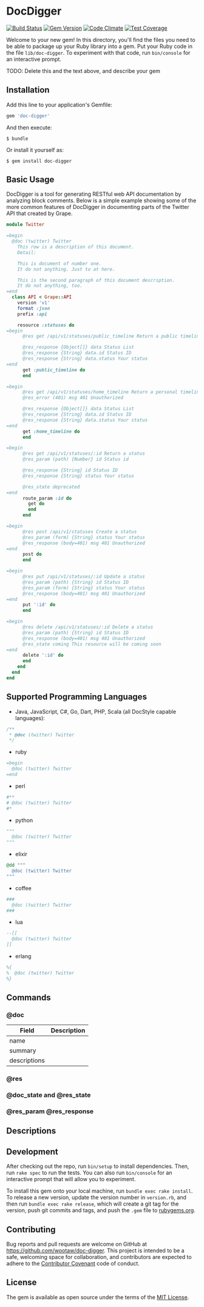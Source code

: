 # DocDigger

[![Build Status](https://travis-ci.org/wootaw/doc-digger.svg?branch=master)](https://travis-ci.org/wootaw/doc-digger)
[![Gem Version](https://badge.fury.io/rb/doc-digger.png)](http://badge.fury.io/rb/doc-digger)
[![Code Climate](https://codeclimate.com/github/wootaw/doc-digger/badges/gpa.svg)](https://codeclimate.com/github/wootaw/doc-digger)
[![Test Coverage](https://codeclimate.com/github/wootaw/doc-digger/badges/coverage.svg)](https://codeclimate.com/github/wootaw/doc-digger/coverage)

Welcome to your new gem! In this directory, you'll find the files you need to be able to package up your Ruby library into a gem. Put your Ruby code in the file `lib/doc-digger`. To experiment with that code, run `bin/console` for an interactive prompt.

TODO: Delete this and the text above, and describe your gem

## Installation

Add this line to your application's Gemfile:

```ruby
gem 'doc-digger'
```

And then execute:

    $ bundle

Or install it yourself as:

    $ gem install doc-digger

## Basic Usage

DocDigger is a tool for generating RESTful web API documentation by analyzing block comments. Below is a simple example showing some of the more common features of DocDigger in documenting parts of the Twitter API that created by Grape.

```ruby
module Twitter

=begin
  @doc (twitter) Twitter
    This row is a description of this document.
    Detail: 

    This is document of number one.
    It do not anything. Just to at here. 

    This is the second paragraph of this document description.
    It do not anything, too.
=end
  class API < Grape::API
    version 'v1'
    format :json
    prefix :api

    resource :statuses do
=begin
      @res get /api/v1/statuses/public_timeline Return a public timeline

      @res_response {Object[]} data Status List
      @res_response {String} data.id Status ID
      @res_response {String} data.status Your status
=end
      get :public_timeline do
      end

=begin
      @res get /api/v1/statuses/home_timeline Return a personal timeline
      @res_error (401) msg 401 Unauthorized

      @res_response {Object[]} data Status List
      @res_response {String} data.id Status ID
      @res_response {String} data.status Your status
=end
      get :home_timeline do
      end

=begin
      @res get /api/v1/statuses/:id Return a status
      @res_param (path) {Number} id Status id

      @res_response {String} id Status ID
      @res_response {String} status Your status

      @res_state deprecated
=end
      route_param :id do
        get do
        end
      end

=begin
      @res post /api/v1/statuses Create a status
      @res_param (form) {String} status Your status
      @res_response (body=401) msg 401 Unauthorized
=end
      post do
      end

=begin
      @res put /api/v1/statuses/:id Update a status
      @res_param (path) {String} id Status ID
      @res_param (form) {String} status Your status
      @res_response (body=401) msg 401 Unauthorized
=end
      put ':id' do
      end

=begin
      @res delete /api/v1/statuses/:id Delete a status
      @res_param (path) {String} id Status ID
      @res_response (body=401) msg 401 Unauthorized
      @res_state coming This resource will be coming soon
=end
      delete ':id' do
      end
    end
  end
end
```

## Supported Programming Languages

- Java, JavaScript, C#, Go, Dart, PHP, Scala (all DocStyle capable languages):
```c
/**
 * @doc (twitter) Twitter
 */
```

- ruby
```ruby
=begin
  @doc (twitter) Twitter
=end
```

- perl
```perl
#**
# @doc (twitter) Twitter
#*
```

- python
```python
"""
  @doc (twitter) Twitter
"""
```

- elixir
```elixir
@dd """
  @doc (twitter) Twitter
"""
```

- coffee
```coffee
###
  @doc (twitter) Twitter
###
```

- lua
```lua
--[[
  @doc (twitter) Twitter
]]
```

- erlang
```erlang
%{
%  @doc (twitter) Twitter
%}
```

## Commands



### @doc

| Field | Description |  
| --- | --- |
| name | |  
| summary | |  
| descriptions | |

### @res

### @doc_state and @res_state

### @res_param @res_response

## Descriptions

## Development

After checking out the repo, run `bin/setup` to install dependencies. Then, run `rake spec` to run the tests. You can also run `bin/console` for an interactive prompt that will allow you to experiment.

To install this gem onto your local machine, run `bundle exec rake install`. To release a new version, update the version number in `version.rb`, and then run `bundle exec rake release`, which will create a git tag for the version, push git commits and tags, and push the `.gem` file to [rubygems.org](https://rubygems.org).

## Contributing

Bug reports and pull requests are welcome on GitHub at https://github.com/wootaw/doc-digger. This project is intended to be a safe, welcoming space for collaboration, and contributors are expected to adhere to the [Contributor Covenant](http://contributor-covenant.org) code of conduct.


## License

The gem is available as open source under the terms of the [MIT License](http://opensource.org/licenses/MIT).

